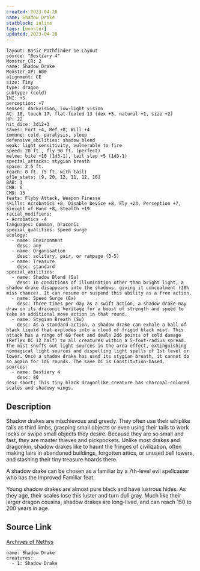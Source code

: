 ```yaml
---
created: 2023-04-28
name: Shadow Drake
statblock: inline
tags: [monster]
updated: 2023-04-28
---
```

```statblock
layout: Basic Pathfinder 1e Layout
source: "Bestiary 4"
Monster_CR: 2
name: Shadow Drake
Monster_XP: 600
alignment: CE
size: Tiny
type: dragon
subtype: (cold)
INI: +5
perception: +7
senses: darkvision, low-light vision
AC: 18, touch 17, flat-footed 13 (dex +5, natural +1, size +2)
HP: 22
hit_dice: 3d12+3
saves: Fort +4, Ref +8, Will +4
immune: cold, paralysis, sleep
defensive_abilities: shadow blend
weak: light sensitivity, vulnerable to fire
speed: 20 ft., fly 90 ft. (perfect)
melee: bite +10 (1d3-1), tail slap +5 (1d3-1)
special_attacks: stygian breath
space: 2.5 ft.
reach: 0 ft. (5 ft. with tail)
pf1e_stats: [9, 20, 12, 11, 12, 16]
BAB: 3
CMB: 6
CMD: 15
feats: Flyby Attack, Weapon Finesse
skills: Acrobatics +8, Disable Device +8, Fly +23, Perception +7, Sleight of Hand +8, Stealth +19
racial_modifiers:
- Acrobatics -4
languages: Common, Draconic
special_qualities: speed surge
ecology:
  - name: Environment
    desc: any
  - name: Organisation
    desc: solitary, pair, or rampage (3-5)
  - name: Treasure
    desc: standard
special_abilities:
  - name: Shadow Blend (Su)
    desc: In conditions of illumination other than bright light, a shadow drake disappears into the shadows, giving it concealment (20% miss chance). It can resume or suspend this ability as a free action.
  - name: Speed Surge (Ex)
    desc: Three times per day as a swift action, a shadow drake may draw on its draconic heritage for a boost of strength and speed to take an additional move action in that round.
  - name: Stygian Breath (Su)
    desc: As a standard action, a shadow drake can exhale a ball of black liquid that explodes into a cloud of frigid black mist. This attack has a range of 60 feet and deals 2d6 points of cold damage (Reflex DC 12 half) to all creatures within a 5-foot-radius spread. The mist snuffs out light sources in the area effect, extinguishing nonmagical light sources and dispelling light spells of 1st level or lower. Once a shadow drake has used its stygian breath, it cannot do so again for 1d6 rounds. The save DC is Constitution-based.
sources:
  - name: Bestiary 4
    desc: 80
desc_short: This tiny black dragonlike creature has charcoal-colored scales and shadowy wings.
```
## Description
Shadow drakes are mischievous and greedy. They often use their whiplike tails as third limbs, grasping small objects or even using their tails to work locks or swipe small objects they desire. Because they are so small and fast, they are master thieves and pickpockets. Unlike most drakes and dragonkin, shadow drakes like to haunt the fringes of civilization, often making lairs in abandoned buildings, forgotten attics, or unused bell towers, and stashing their tiny treasure hoards there.

A shadow drake can be chosen as a familiar by a 7th-level evil spellcaster who has the Improved Familiar feat.

Young shadow drakes are almost pure black and have lustrous hides. As they age, their scales lose this luster and turn dull gray. Much like their larger dragon cousins, shadow drakes are long-lived, and can reach 150 to 200 years in age.
## Source Link
[Archives of Nethys](https://aonprd.com/MonsterDisplay.aspx?ItemName=Shadow%20Drake)
```encounter-table
name: Shadow Drake
creatures:
  - 1: Shadow Drake
```
